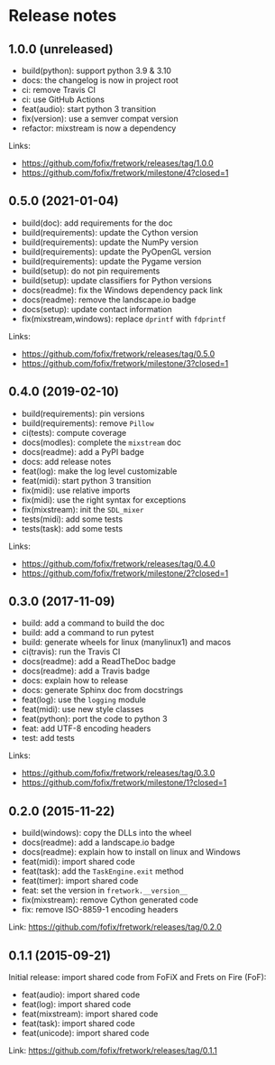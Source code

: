 # Release notes

## 1.0.0 (unreleased)

- build(python): support python 3.9 & 3.10
- docs: the changelog is now in project root
- ci: remove Travis CI
- ci: use GitHub Actions
- feat(audio): start python 3 transition
- fix(version): use a semver compat version
- refactor: mixstream is now a dependency

Links:
- https://github.com/fofix/fretwork/releases/tag/1.0.0
- https://github.com/fofix/fretwork/milestone/4?closed=1

## 0.5.0 (2021-01-04)

- build(doc): add requirements for the doc
- build(requirements): update the Cython version
- build(requirements): update the NumPy version
- build(requirements): update the PyOpenGL version
- build(requirements): update the Pygame version
- build(setup): do not pin requirements
- build(setup): update classifiers for Python versions
- docs(readme): fix the Windows dependency pack link
- docs(readme): remove the landscape.io badge
- docs(setup): update contact information
- fix(mixstream,windows): replace `dprintf` with `fdprintf`

Links:
- https://github.com/fofix/fretwork/releases/tag/0.5.0
- https://github.com/fofix/fretwork/milestone/3?closed=1

## 0.4.0 (2019-02-10)

- build(requirements): pin versions
- build(requirements): remove `Pillow`
- ci(tests): compute coverage
- docs(modles): complete the `mixstream` doc
- docs(readme): add a PyPI badge
- docs: add release notes
- feat(log): make the log level customizable
- feat(midi): start python 3 transition
- fix(midi): use relative imports
- fix(midi): use the right syntax for exceptions
- fix(mixstream): init the `SDL_mixer`
- tests(midi): add some tests
- tests(task): add some tests

Links:
- https://github.com/fofix/fretwork/releases/tag/0.4.0
- https://github.com/fofix/fretwork/milestone/2?closed=1

## 0.3.0 (2017-11-09)

- build: add a command to build the doc
- build: add a command to run pytest
- build: generate wheels for linux (manylinux1) and macos
- ci(travis): run the Travis CI
- docs(readme): add a ReadTheDoc badge
- docs(readme): add a Travis badge
- docs: explain how to release
- docs: generate Sphinx doc from docstrings
- feat(log): use the `logging` module
- feat(midi): use new style classes
- feat(python): port the code to python 3
- feat: add UTF-8 encoding headers
- test: add tests

Links:
- https://github.com/fofix/fretwork/releases/tag/0.3.0
- https://github.com/fofix/fretwork/milestone/1?closed=1

## 0.2.0 (2015-11-22)

- build(windows): copy the DLLs into the wheel
- docs(readme): add a landscape.io badge
- docs(readme): explain how to install on linux and Windows
- feat(midi): import shared code
- feat(task): add the `TaskEngine.exit` method
- feat(timer): import shared code
- feat: set the version in `fretwork.__version__`
- fix(mixstream): remove Cython generated code
- fix: remove ISO-8859-1 encoding headers

Link: https://github.com/fofix/fretwork/releases/tag/0.2.0


## 0.1.1 (2015-09-21)

Initial release: import shared code from FoFiX and Frets on Fire (FoF):

- feat(audio): import shared code
- feat(log): import shared code
- feat(mixstream): import shared code
- feat(task): import shared code
- feat(unicode): import shared code

Link: https://github.com/fofix/fretwork/releases/tag/0.1.1
